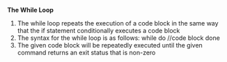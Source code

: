 **The While Loop**

1. The while loop repeats the execution of a code block in the same way that the if statement conditionally executes a code block
2. The syntax for the while loop is as follows:
while  <command>
do
     //code block
done
4. The given code block will be repeatedly executed until the given command returns an exit status that is non-zero   
